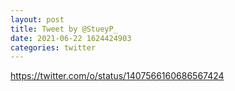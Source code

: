 ```yaml
--- 
layout: post 
title: Tweet by @StueyP_ 
date: 2021-06-22 1624424903 
categories: twitter 
--- 
```

https://twitter.com/o/status/1407566160686567424